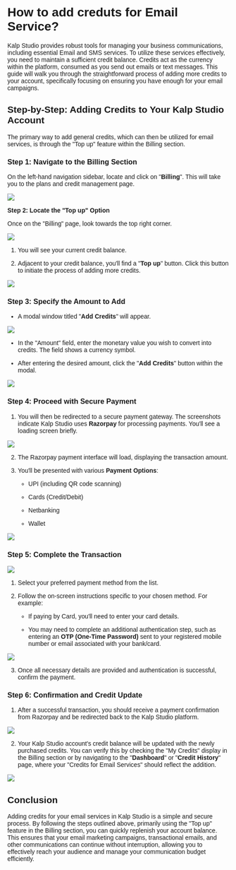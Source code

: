 <style>  body { font-family: "Source Sans 3", sans-serif!important; }</style>
<link href="https://fonts.googleapis.com/css2?family=Source+Sans+3:ital,wght@0,200..900;1,200..900&display=swap" rel="stylesheet">    
<link rel="stylesheet" href="https://fonts.googleapis.com/icon?family=Material+Icons">

# **How to add creduts for Email Service?**

Kalp Studio provides robust tools for managing your business communications, including essential Email and SMS services. To utilize these services effectively, you need to maintain a sufficient credit balance. Credits act as the currency within the platform, consumed as you send out emails or text messages. This guide will walk you through the straightforward process of adding more credits to your account, specifically focusing on ensuring you have enough for your email campaigns.

## Step-by-Step: Adding Credits to Your Kalp Studio Account

The primary way to add general credits, which can then be utilized for email services, is through the "Top up" feature within the Billing section.

### **Step 1: Navigate to the Billing Section**

On the left-hand navigation sidebar, locate and click on "**Billing**". This will take you to the plans and credit management page.


![](https://doc-images-kalp-studio.s3.ap-south-1.amazonaws.com/emailsms/email/addcreds/a1.png)

**Step 2: Locate the "Top up" Option**

Once on the "Billing" page, look towards the top right corner.
    


![](https://doc-images-kalp-studio.s3.ap-south-1.amazonaws.com/emailsms/email/addcreds/a2.png)

1.  You will see your current credit balance.
    
2.  Adjacent to your credit balance, you'll find a "**Top up**" button. Click this button to initiate the process of adding more credits.
    
![](https://doc-images-kalp-studio.s3.ap-south-1.amazonaws.com/emailsms/email/addcreds/a3.png)

### **Step 3: Specify the Amount to Add**

- A modal window titled "**Add Credits**" will appear.
    
![](https://doc-images-kalp-studio.s3.ap-south-1.amazonaws.com/emailsms/email/addcreds/a4.png)

- In the "Amount" field, enter the monetary value you wish to convert into credits. The field shows a currency symbol.
    
- After entering the desired amount, click the "**Add Credits**" button within the modal.
    


![](https://doc-images-kalp-studio.s3.ap-south-1.amazonaws.com/emailsms/email/addcreds/a5.png)

### **Step 4: Proceed with Secure Payment**

1.  You will then be redirected to a secure payment gateway. The screenshots indicate Kalp Studio uses **Razorpay** for processing payments. You'll see a loading screen briefly.
    
![](https://doc-images-kalp-studio.s3.ap-south-1.amazonaws.com/emailsms/email/addcreds/a6.png)

2.  The Razorpay payment interface will load, displaying the transaction amount.
    
2.  You'll be presented with various **Payment Options**:
    
    -   UPI (including QR code scanning)
        
    -   Cards (Credit/Debit)
        
    -   Netbanking
        
    -   Wallet
        

![](https://doc-images-kalp-studio.s3.ap-south-1.amazonaws.com/emailsms/email/addcreds/a7.png)

### **Step 5: Complete the Transaction**


![](https://doc-images-kalp-studio.s3.ap-south-1.amazonaws.com/emailsms/email/addcreds/a8.png)

1.  Select your preferred payment method from the list.
    
2.  Follow the on-screen instructions specific to your chosen method. For example:
    
    -   If paying by Card, you'll need to enter your card details.
        
    -   You may need to complete an additional authentication step, such as entering an **OTP (One-Time Password)** sent to your registered mobile number or email associated with your bank/card.
        

![](https://doc-images-kalp-studio.s3.ap-south-1.amazonaws.com/emailsms/email/addcreds/a9.png)

3.  Once all necessary details are provided and authentication is successful, confirm the payment.
    

### **Step 6: Confirmation and Credit Update**

1.  After a successful transaction, you should receive a payment confirmation from Razorpay and be redirected back to the Kalp Studio platform.
    

![](https://doc-images-kalp-studio.s3.ap-south-1.amazonaws.com/emailsms/email/addcreds/a10.png)

2.  Your Kalp Studio account's credit balance will be updated with the newly purchased credits. You can verify this by checking the "My Credits" display in the Billing section or by navigating to the "**Dashboard**" or "**Credit History**" page, where your "Credits for Email Services" should reflect the addition.
    

![](https://doc-images-kalp-studio.s3.ap-south-1.amazonaws.com/emailsms/email/addcreds/a11.png)

## Conclusion

Adding credits for your email services in Kalp Studio is a simple and secure process. By following the steps outlined above, primarily using the "Top up" feature in the Billing section, you can quickly replenish your account balance. This ensures that your email marketing campaigns, transactional emails, and other communications can continue without interruption, allowing you to effectively reach your audience and manage your communication budget efficiently.